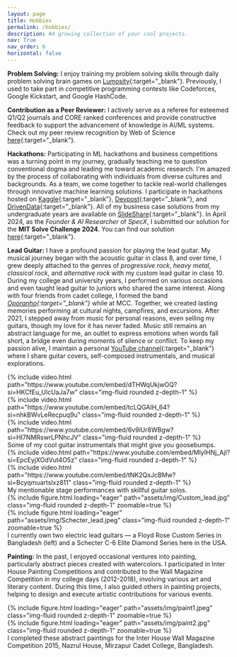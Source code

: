 ```yaml
---
layout: page
title: Hobbies
permalink: /hobbies/
description: #A growing collection of your cool projects.
nav: True
nav_order: 6
horizontal: false
---
```


**Problem Solving:**
I enjoy training my problem solving skills through daily problem solving brain games on [Lumosity](https://www.lumosity.com/en/){:target="_blank"}. Previously, I used to take part in competitive programming contests like Codeforces, Google Kickstart, and Google HashCode.


**Contribution as a Peer Reviewer:**
I actively serve as a referee for esteemed Q1/Q2 journals and CORE ranked conferences and provide constructive feedback to support the advancement of knowledge in AI/ML systems. Check out my peer review recognition by Web of Science [here](https://www.webofscience.com/wos/author/record/AFE-0313-2022 "WoS Profile"){:target="_blank"}.


**Hackathons:**
Participating in ML hackathons and business competitions was a turning point in my journey, gradually teaching me to question conventional dogma and leading me toward academic research. I'm amazed by the process of collaborating with individuals from diverse cultures and backgrounds. As a team, we come together to tackle real-world challenges through innovative machine learning solutions. I participate in hackathons hosted on [Kaggle](https://www.kaggle.com/mdabrarjahin "mdabrarjahin"){:target="_blank"}, [Devpost](https://devpost.com/abrar-jahin-2652 "abrar-jahin-2652"){:target="_blank"}, and [DrivenData](https://www.drivendata.org/users/Abrar2652/ "Abrar2652"){:target="_blank"}.
All of my business case solutions from my undergraduate years are available on [SlideShare](https://www.slideshare.net/MdAbrarJahin){:target="_blank"}. In April 2024, as the _Founder & AI Researcher_ of *SpecX*, I submitted our solution for the **MIT Solve Challenge 2024**. You can find our solution [here](https://solve.mit.edu/challenges/2024-global-health-challenge/solutions/90695){:target="_blank"}.


**Lead Guitar:**
I have a profound passion for playing the lead guitar. My musical journey began with the acoustic guitar in class 8, and over time, I grew deeply attached to the genres of *progressive rock*, *heavy metal*, *classical rock*, and *alternative rock* with my custom lead guitar in class 10. During my college and university years, I performed on various occasions and even taught lead guitar to juniors who shared the same interest. Along with four friends from cadet college, I formed the band *[Oporanho](https://www.facebook.com/oporanho.rockz){:target="_blank"}* while at MCC. Together, we created lasting memories performing at cultural nights, campfires, and excursions. After 2021, I stepped away from music for personal reasons, even selling my guitars, though my love for it has never faded. Music still remains an abstract language for me, an outlet to express emotions when words fall short, a bridge even during moments of silence or conflict. To keep my passion alive, I maintain a personal [YouTube channel](https://www.youtube.com/channel/UCrdkiCJ3yxAOqFmJfb7RUWA){:target="_blank"} where I share guitar covers, self-composed instrumentals, and musical explorations.


<div class="row mt-3">
    <div class="col-sm mt-3 mt-md-0">
        {% include video.html path="https://www.youtube.com/embed/dTHWqUkjwOQ?si=HKCfEu_UlcUaJa7w" class="img-fluid rounded z-depth-1" %}
    </div>
    <div class="col-sm mt-3 mt-md-0">
        {% include video.html path="https://www.youtube.com/embed/tcLQGAIH_64?si=nhkBWvLeRecpuq9u" class="img-fluid rounded z-depth-1" %}
    </div>
    <div class="col-sm mt-3 mt-md-0">
        {% include video.html path="https://www.youtube.com/embed/6v9iUr8WBgw?si=HI7NMRswrLPNhcJV" class="img-fluid rounded z-depth-1" %}
    </div>
</div>
<div class="caption">
    Some of my cool guitar instrumentals that might give you goosebumps.
</div>



<div class="row mt-3">
    <div class="col-12 col-md-6 d-flex justify-content-center align-items-center mt-3 mt-md-0">
        <div class="embed-responsive embed-responsive-16by9">
	        {% include video.html path="https://www.youtube.com/embed/MlyIHNj_AjI?si=EpcEyjXOdVut4O5z" class="img-fluid rounded z-depth-1" %}
    	</div>
    </div>
    <div class="col-12 col-md-6 d-flex justify-content-center align-items-center mt-3 mt-md-0">
        <div class="embed-responsive embed-responsive-16by9">
        {% include video.html path="https://www.youtube.com/embed/tNK2QxJcBMw?si=BcyqmuartsIxz811" class="img-fluid rounded z-depth-1" %}
    	</div>
    </div>
</div>
<div class="caption">
    My mentionable stage performances with skillful guitar solos.
</div>


<div class="row mt-3">
    <div class="col-sm mt-3 mt-md-0">
        {% include figure.html loading="eager" path="assets/img/Custom_lead.jpg" class="img-fluid rounded z-depth-1" zoomable=true %}
    </div>
    <div class="col-sm mt-3 mt-md-0">
        {% include figure.html loading="eager" path="assets/img/Schecter_lead.jpeg" class="img-fluid rounded z-depth-1" zoomable=true %}
    </div>
</div>

<div class="caption">
    I currently own two electric lead guitars — a Floyd Rose Custom Series in Bangladesh (left) and a Schecter C-6 Elite Diamond Series here in the USA.
</div>


**Painting:**
In the past, I enjoyed occasional ventures into painting, particularly abstract pieces created with watercolors. I participated in Inter House Painting Competitions and contributed to the Wall Magazine Competition in my college days (2012-2018), involving various art and literary content. During this time, I also guided others in painting projects, helping to design and execute artistic contributions for various events.

<div class="row mt-3">
    <div class="col-sm mt-3 mt-md-0">
        {% include figure.html loading="eager" path="assets/img/paint1.jpeg" class="img-fluid rounded z-depth-1" zoomable=true %}
    </div>
    <div class="col-sm mt-3 mt-md-0">
        {% include figure.html loading="eager" path="assets/img/paint2.jpg" class="img-fluid rounded z-depth-1" zoomable=true %}
    </div>
</div>

<div class="caption">
    I completed these abstract paintings for the Inter House Wall Magazine Competition 2015, Nazrul House, Mirzapur Cadet College, Bangladesh.
</div>










